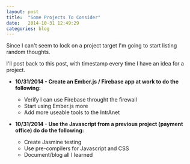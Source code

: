 ```yaml
---
layout: post
title:  "Some Projects To Consider"
date:   2014-10-31 12:49:29
categories: blog
---
```

Since I can't seem to lock on a project target I'm going to start 
listing random thoughts.

I'll post back to this post, with timestamp every time I have an idea for a project.

* __10/31/2014 - Create an Ember.js / Firebase app at work to do the following:__
  * Verify I can use Firebase throught the firewall
  * Start using Ember.js more
  * Add more useable tools to the IntrAnet


* __10/31/2014 - Use the Javascript from a previous project (payment office) do do the following:__
  * Create Jasmine testing
  * Use pre-compilers for Javascript and CSS
  * Document/blog all I learned


